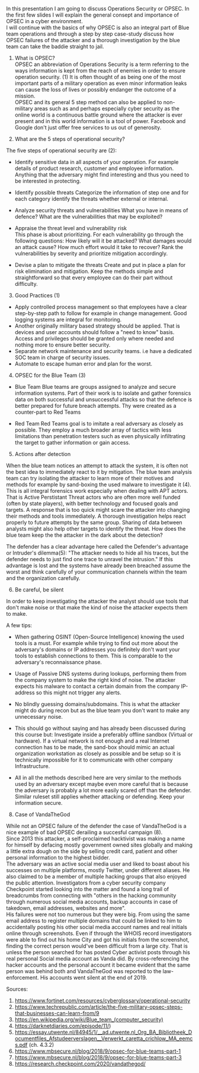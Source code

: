 In this presentation I am going to discuss Operations Security or OPSEC. In the first few slides I will explain the general consept and importance of OPSEC in a cyber environment.  
I will continue with the basics of why OPSEC is also an integral part of Blue team operations and through a step by step case-study discuss how OPSEC failures of the attacker and a thorough investigation by the blue team can take the baddie straight to jail.

1. What is OPSEC?  
OPSEC an abbreviation of Operations Security is a term referring to the ways information is kept from the reach of enemies in order to ensure operation security. (1)
It is often thought of as being one of the most important parts of a military operation as even minor information leaks can cause the loss of lives or possibly endanger the outcome of a mission.  
OPSEC and its general 5 step method can also be applied to non-military areas such as and perhaps especially cyber security as the online world is a continuous battle ground where the attacker is ever present and in this world information is a tool of power. Facebook and Google don't just offer free services to us out of generosity. 

2. What are the 5 steps of operational security?  
  
The five steps of operational security are (2): 
  
* Identify sensitive data in all aspects of your operation. For example details of product research, customer and employee information. Anything that the adversary might find interesting and thus you need to be interested in protecting.

* Identify possible threats
Categorize the information of step one and for each category identify the threats whether external or internal. 

* Analyze security threats and vulnerabilities
What you have in means of defence? What are the vulnerabilities that may be exploited?

* Appraise the threat level and vulnerability risk  
This phase is about prioritizing. For each vulnerability go through the following questions:
How likely will it be attacked?
What damages would an attack cause?
How much effort would it take to recover? 
Rank the vulnerabilities by severity and prioritize mitigation accordingly.

* Devise a plan to mitigate the threats
Create and put in place a plan for risk elimination and mitigation. Keep the methods simple and straightforward so that every employee can do their part without difficulty. 

3. Good Practices (1)  

* Apply controlled process management so that employees have a clear step-by-step path to follow for example in change management. Good logging systems are integral for monitoring.
* Another originally military based strategy should be applied. That is devices and user accounts should follow a "need to know" basis. Access and privileges should be granted only where needed and nothing more to ensure better security.
* Separate network maintenance and security teams. i.e have a dedicated SOC team in charge of security issues. 
* Automate to escape human error and plan for the worst.


4. OPSEC for the Blue Team (3)  
 
* Blue Team 
Blue teams are groups assigned to analyze and secure information systems. Part of their work is to isolate and gather forensics data on both successful and unsuccessful attacks so that the defence is better prepared for future breach attempts. Thy were created as a counter-part to Red Teams  

* Red Team
Red Teams goal is to imitate a real adversary as closely as possible. They employ a much broader array of tactics with less limitations than penetration testers such as even physically infiltrating the target to gather information or gain access.  

5. Actions after detection  

When the blue team notices an attempt to attack the system, it is often not the best idea to immediately react to it by mitigation. The blue team analysis team can try isolating the attacker to learn more of their motives and methods for example by sand-boxing the used malware to investigate it (4). This is all integral forensics work especially when dealing with APT actors. That is Active Perstistant Threat actors who are often more well funded (often by state players), with better technology and focused goals and targets.
A response that is too quick might scare the attacker into changing their methods and tools immediately. A thorough investigation helps react properly to future attempts by the same group. Sharing of data between analysts might also help other targets to identify the threat.
How does the blue team keep the the attacker in the dark about the detection?  

The defender has a clear advantage here called the Defender's advantage or Intruder's dilemma(5): "The attacker needs to hide all his traces, but the defender needs to just find one trace to unravel the intrusion." 
If this advantage is lost and the systems have already been breached assume the worst and think carefully of your communication channels within the team and the organization carefully.

6. Be careful, be silent  
  
In order to keep investigating the attacker the analyst should use tools that don't make noise or that make the kind of noise the attacker expects them to make. 
  
A few tips: 
* When gathering OSINT (Open-Source Intelligence) knowing the used tools is a must. For example while trying to find out more about the adversary's domains or IP addresses you definitely don't want your tools to establish connections to them. This is comparable to the adversary's reconnaissance phase. 

* Usage of Passive DNS systems during lookups, performing them from the company system to make the right kind of noise. The attacker expects his malware to contact a certain domain from the company IP-address so this might not trigger any alerts. 

* No blindly guessing domains/subdomains. This is what the attacker might do during recon but as the blue team you don't want to make any unnecessary noise.

* This should go without saying and has already been discussed during this course but:
Investigate inside a preferably offline sandbox (Virtual or hardware). If a virtual network is not enough and a real Internet connection has to be made, the sand-box should mimic an actual organization workstation as closely as possible and be setup so it is technically impossible for it to communicate with other company Infrastructure.  
  
* All in all the methods described here are very similar to the methods used by an adversary except maybe even more careful that is because the adversary is probably a lot more easily scared off than the defender. Similar ruleset still applies whether attacking or defending. Keep your information secure.
 
8. Case of VandaTheGod  
    
While not an OPSEC failure of the defender the case of VandaTheGod is a nice example of bad OPSEC derailing a succesful campaign (8).  
Since 2013 this attacker, a self-proclaimed hacktivist was making a name for himself by defacing mostly government owned sites globally and making a little extra dough on the side by selling credit card, patient and other personal information to the highest bidder.  
The adversary was an active social media user and liked to boast about his successes on multiple platforms, mostly Twitter, under different aliases. He also claimed to be a member of multiple hacking groups that also enjoyed the public attention.
Investigators from a cyber security company Checkpoint started looking into the matter and found a long trail of breadcrumbs from connecting with "others in the hacking community through numerous social media accounts, backup accounts in case of takedown, email addresses, websites and more".  
His failures were not too numerous but they were big. From using the same email address to register multiple domains that could be linked to him  to accidentally posting his other social media account names and real initials online through screenshots.
Even if through the WHOIS record investigators were able to find out his home City and got his initials from the screenshot, finding the correct person would've been difficult from a large city. That is unless the person searched for has posted Cyber activist posts through his real personal Social media account as Vanda did. By cross-referencing the hacker accounts and the personal account it became evident that the same person was behind both and VandaTheGod was reported to the law-enforcement. His accounts went silent at the end of 2019.



Sources:
1) https://www.fortinet.com/resources/cyberglossary/operational-security  
2) https://www.techrepublic.com/article/the-five-military-opsec-steps-that-businesses-can-learn-from/9  
3) https://en.wikipedia.org/wiki/Blue_team_(computer_security)  
4) https://darknetdiaries.com/episode/11/)
5) https://essay.utwente.nl/84945/1/__ad.utwente.nl_Org_BA_Bibliotheek_Documentfiles_Afstudeerverslagen__Verwerkt_caretta_crichlow_MA_eemcs.pdf (ch. 4.3.2)
6) https://www.mbsecure.nl/blog/2018/9/opsec-for-blue-teams-part-1
7) https://www.mbsecure.nl/blog/2018/9/opsec-for-blue-teams-part-3
8) https://research.checkpoint.com/2020/vandathegod/

  
